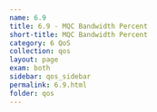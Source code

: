 ```yaml
---
name: 6.9
title: 6.9 - MQC Bandwidth Percent
short-title: MQC Bandwidth Percent
category: 6 QoS
collection: qos
layout: page
exam: both
sidebar: qos_sidebar
permalink: 6.9.html
folder: qos
---
```


